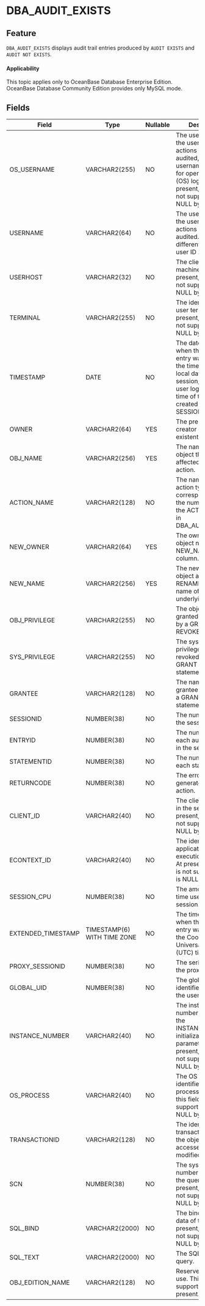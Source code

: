DBA_AUDIT_EXISTS
=====================================

Feature
-----------

`DBA_AUDIT_EXISTS` displays audit trail entries produced by `AUDIT EXISTS` and `AUDIT NOT EXISTS`.

<main id="notice" >
    <h4>Applicability</h4>
    <p>This topic applies only to OceanBase Database Enterprise Edition. OceanBase Database Community Edition provides only MySQL mode. </p>
  </main>

Fields
-------------



| **Field**          | **Type**                    | Nullable | **Description**                                                                                                                                                                         |
|--------------------|-----------------------------|----------|-----------------------------------------------------------------------------------------------------------------------------------------------------------------------------------------|
| OS_USERNAME        | VARCHAR2(255)               | NO       | The username of the user whose actions were audited, where the username is used for operating system (OS) logon. At present, this field is not supported and is NULL by default.        |
| USERNAME           | VARCHAR2(64)                | NO       | The username of the user whose actions were audited. The value is different from the user ID .                                                                                          |
| USERHOST           | VARCHAR2(32)                | NO       | The client host machine name. At present, this field is not supported and is NULL by default.                                                                                           |
| TERMINAL           | VARCHAR2(255)               | NO       | The identifier of the user terminal. At present, this field is not supported and is NULL by default.                                                                                    |
| TIMESTAMP          | DATE                        | NO       | The date and time when the audit trail entry was created in the time zone of the local database session, that is, the user logon date and time of the entries created by AUDIT SESSION. |
| OWNER              | VARCHAR2(64)                | YES      | The predefined creator of the non-existent object.                                                                                                                                      |
| OBJ_NAME           | VARCHAR2(256)               | YES      | The name of the object that was affected by the action.                                                                                                                                 |
| ACTION_NAME        | VARCHAR2(128)               | NO       | The name of the action type corresponding to the numeric code in the ACTION column in DBA_AUDIT_TRAIL.                                                                                  |
| NEW_OWNER          | VARCHAR2(64)                | YES      | The owner of the object named in the NEW_NAME column.                                                                                                                                   |
| NEW_NAME           | VARCHAR2(256)               | YES      | The new name of an object after a RENAME or the name of the underlying object.                                                                                                          |
| OBJ_PRIVILEGE      | VARCHAR2(255)               | NO       | The object privilege granted or revoked by a GRANT or REVOKE statement.                                                                                                                 |
| SYS_PRIVILEGE      | VARCHAR2(255)               | NO       | The system privileges granted or revoked by a GRANT or REVOKE statement.                                                                                                                |
| GRANTEE            | VARCHAR2(128)               | NO       | The name of the grantee specified in a GRANT or REVOKE statement.                                                                                                                       |
| SESSIONID          | NUMBER(38)                  | NO       | The numeric ID of the session.                                                                                                                                                          |
| ENTRYID            | NUMBER(38)                  | NO       | The numeric ID for each audit trail entry in the session.                                                                                                                               |
| STATEMENTID        | NUMBER(38)                  | NO       | The numeric ID for each statement.                                                                                                                                                      |
| RETURNCODE         | NUMBER(38)                  | NO       | The error code generated by the action.                                                                                                                                                 |
| CLIENT_ID          | VARCHAR2(40)                | NO       | The client identifier in the session. At present, this field is not supported and is NULL by default.                                                                                   |
| ECONTEXT_ID        | VARCHAR2(40)                | NO       | The identifier of the application execution context. At present, this field is not supported and is NULL by default.                                                                    |
| SESSION_CPU        | NUMBER(38)                  | NO       | The amount of CPU time used by the session.                                                                                                                                             |
| EXTENDED_TIMESTAMP | TIMESTAMP(6) WITH TIME ZONE | NO       | The timestamp of when the audit trail entry was created in the Coordinated Universal Time (UTC) time zone.                                                                              |
| PROXY_SESSIONID    | NUMBER(38)                  | NO       | The serial number of the proxy session.                                                                                                                                                 |
| GLOBAL_UID         | NUMBER(38)                  | NO       | The global user identifier (UID) of the user.                                                                                                                                           |
| INSTANCE_NUMBER    | VARCHAR2(40)                | NO       | The instance number specified by the INSTANCE_NUMBER initialization parameter. At present, this field is not supported and is NULL by default.                                          |
| OS_PROCESS         | VARCHAR2(40)                | NO       | The OS process identifier of the process. At present, this field is not supported and is NULL by default.                                                                               |
| TRANSACTIONID      | VARCHAR2(128)               | NO       | The identifier of the transaction in which the object is accessed or modified.                                                                                                          |
| SCN                | NUMBER(38)                  | NO       | The system change number (SCN) of the query. At present, this field is not supported and is NULL by default.                                                                            |
| SQL_BIND           | VARCHAR2(2000)              | NO       | The bind variable data of the query. At present, this field is not supported and is NULL by default.                                                                                    |
| SQL_TEXT           | VARCHAR2(2000)              | NO       | The SQL text of the query.                                                                                                                                                              |
| OBJ_EDITION_NAME   | VARCHAR2(128)               | NO       | Reserved for future use. This field is not supported at present.                                                                                                                        |



